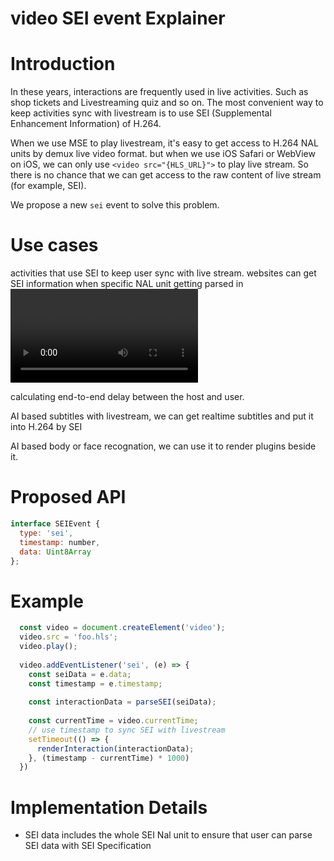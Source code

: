 # video SEI event Explainer

# Introduction

In these years, interactions are frequently used in live activities. Such as shop tickets and Livestreaming quiz and so on. The most convenient way to keep activities sync with livestream is to use SEI (Supplemental Enhancement Information) of H.264. 

When we use MSE to play livestream, it's easy to get access to H.264 NAL units by demux live video format. but when we use iOS Safari or WebView on iOS, we can only use `<video src="{HLS_URL}">` to play live stream. So there is no chance that we can get access to the raw content of live stream (for example, SEI).

We propose a new `sei` event to solve this problem.


# Use cases

activities that use SEI to keep user sync with live stream. websites can get SEI information when specific NAL unit getting parsed in <video />.

calculating end-to-end delay between the host and user.

AI based subtitles with livestream, we can get realtime subtitles and put it into H.264 by SEI

AI based body or face recognation, we can use it to render plugins beside it.


# Proposed API

```Javascript
interface SEIEvent {
  type: 'sei',
  timestamp: number,
  data: Uint8Array
};
```


# Example

```Javascript
  const video = document.createElement('video');
  video.src = 'foo.hls';
  video.play();
  
  video.addEventListener('sei', (e) => {
    const seiData = e.data;
    const timestamp = e.timestamp;
    
    const interactionData = parseSEI(seiData);
    
    const currentTime = video.currentTime;
    // use timestamp to sync SEI with livestream
    setTimeout(() => {
      renderInteraction(interactionData);
    }, (timestamp - currentTime) * 1000)
  })
```



# Implementation Details

* SEI data includes the whole SEI Nal unit to ensure that user can parse SEI data with SEI Specification
